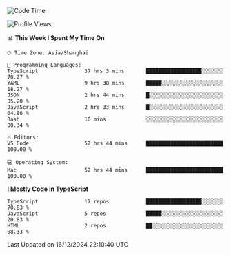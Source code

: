 <!--START_SECTION:waka-->
![Code Time](http://img.shields.io/badge/Code%20Time-7%2C119%20hrs%2015%20mins-blue)

![Profile Views](http://img.shields.io/badge/Profile%20Views-0-blue)

📊 **This Week I Spent My Time On** 

```text
🕑︎ Time Zone: Asia/Shanghai

💬 Programming Languages: 
TypeScript               37 hrs 3 mins       ██████████████████░░░░░░░   70.27 % 
YAML                     9 hrs 38 mins       █████░░░░░░░░░░░░░░░░░░░░   18.27 % 
JSON                     2 hrs 44 mins       █░░░░░░░░░░░░░░░░░░░░░░░░   05.20 % 
JavaScript               2 hrs 33 mins       █░░░░░░░░░░░░░░░░░░░░░░░░   04.86 % 
Bash                     10 mins             ░░░░░░░░░░░░░░░░░░░░░░░░░   00.34 % 

🔥 Editors: 
VS Code                  52 hrs 44 mins      █████████████████████████   100.00 % 

💻 Operating System: 
Mac                      52 hrs 44 mins      █████████████████████████   100.00 % 
```

**I Mostly Code in TypeScript** 

```text
TypeScript               17 repos            ██████████████████░░░░░░░   70.83 % 
JavaScript               5 repos             █████░░░░░░░░░░░░░░░░░░░░   20.83 % 
HTML                     2 repos             ██░░░░░░░░░░░░░░░░░░░░░░░   08.33 % 
```




 Last Updated on 16/12/2024 22:10:40 UTC
<!--END_SECTION:waka-->
